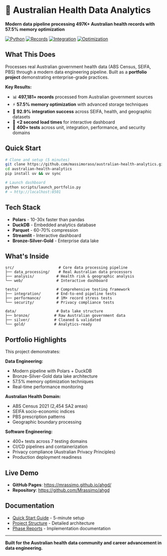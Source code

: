 # 🏥 Australian Health Data Analytics

**Modern data pipeline processing 497K+ Australian health records with 57.5% memory optimization**

[![Python](https://img.shields.io/badge/python-3.9+-blue.svg)](https://python.org)
[![Records](https://img.shields.io/badge/records-497,181+-green.svg)](#)
[![Integration](https://img.shields.io/badge/integration-92.9%25-brightgreen.svg)](#)
[![Optimization](https://img.shields.io/badge/memory--optimization-57.5%25-orange.svg)](#)

## What This Does

Processes real Australian government health data (ABS Census, SEIFA, PBS) through a modern data engineering pipeline. Built as a **portfolio project** demonstrating enterprise-grade practices.

**Key Results:**
- 📊 **497,181+ records** processed from Australian government sources
- ⚡ **57.5% memory optimization** with advanced storage techniques  
- 🎯 **92.9% integration success** across SEIFA, health, and geographic datasets
- 🚀 **<2 second load times** for interactive dashboard
- 🧪 **400+ tests** across unit, integration, performance, and security domains

## Quick Start

```bash
# Clone and setup (5 minutes)
git clone https://github.com/massimoraso/australian-health-analytics.git
cd australian-health-analytics
pip install uv && uv sync

# Launch dashboard
python scripts/launch_portfolio.py
# → http://localhost:8501
```

## Tech Stack

- **Polars** - 10-30x faster than pandas
- **DuckDB** - Embedded analytics database
- **Parquet** - 60-70% compression
- **Streamlit** - Interactive dashboard
- **Bronze-Silver-Gold** - Enterprise data lake

## What's Inside

```
src/                    # Core data processing pipeline
├── data_processing/    # Real Australian data processors
├── analysis/          # Health risk & geographic analysis  
└── web/               # Interactive dashboard

tests/                 # Comprehensive testing framework
├── integration/       # End-to-end pipeline tests
├── performance/       # 1M+ record stress tests
└── security/          # Privacy compliance tests

data/                  # Data lake structure
├── bronze/           # Raw Australian government data
├── silver/           # Cleaned & validated
└── gold/             # Analytics-ready
```

## Portfolio Highlights

This project demonstrates:

**Data Engineering:**
- Modern pipeline with Polars + DuckDB
- Bronze-Silver-Gold data lake architecture
- 57.5% memory optimization techniques
- Real-time performance monitoring

**Australian Health Domain:**
- ABS Census 2021 (2,454 SA2 areas)
- SEIFA socio-economic indices  
- PBS prescription patterns
- Geographic boundary processing

**Software Engineering:**
- 400+ tests across 7 testing domains
- CI/CD pipelines and containerization
- Privacy compliance (Australian Privacy Principles)
- Production deployment readiness

## Live Demo

- **GitHub Pages**: https://mrassimo.github.io/ahgd/
- **Repository**: https://github.com/Mrassimo/ahgd

## Documentation

- [Quick Start Guide](QUICK_START.md) - 5-minute setup
- [Project Structure](PROJECT_STRUCTURE.md) - Detailed architecture
- [Phase Reports](docs/reports/) - Implementation documentation

---

**Built for the Australian health data community and career advancement in data engineering.**